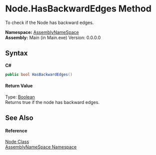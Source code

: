 # Node.HasBackwardEdges Method 
 

To check if the Node has backward edges.

**Namespace:**&nbsp;<a href="6bcc80ef-5cfd-db5f-1eb2-7297d1c16397">AssemblyNameSpace</a><br />**Assembly:**&nbsp;Main (in Main.exe) Version: 0.0.0.0

## Syntax

**C#**<br />
``` C#
public bool HasBackwardEdges()
```


#### Return Value
Type: <a href="http://msdn2.microsoft.com/en-us/library/a28wyd50" target="_blank">Boolean</a><br />Returns true if the node has backward edges.

## See Also


#### Reference
<a href="327f29f7-ef35-58ae-f8a5-1d2b1b3bcf7b">Node Class</a><br /><a href="6bcc80ef-5cfd-db5f-1eb2-7297d1c16397">AssemblyNameSpace Namespace</a><br />
